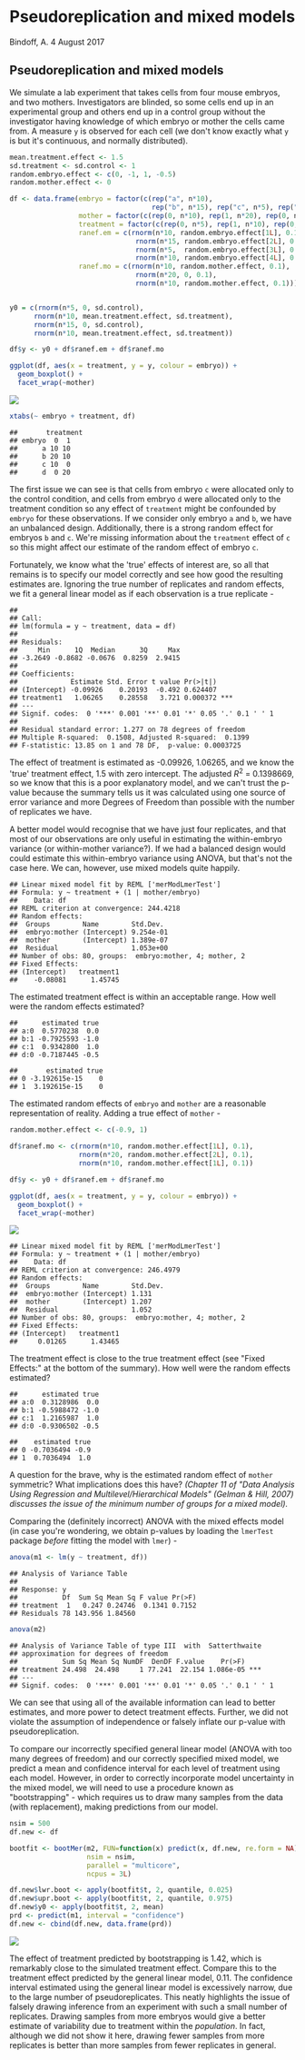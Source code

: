 Pseudoreplication and mixed models
================
Bindoff, A.
4 August 2017

Pseudoreplication and mixed models
----------------------------------

We simulate a lab experiment that takes cells from four mouse embryos, and two mothers. Investigators are blinded, so some cells end up in an experimental group and others end up in a control group without the investigator having knowledge of which embryo or mother the cells came from. A measure `y` is observed for each cell (we don't know exactly what `y` is but it's continuous, and normally distributed).

``` r
mean.treatment.effect <- 1.5
sd.treatment <- sd.control <- 1
random.embryo.effect <- c(0, -1, 1, -0.5)
random.mother.effect <- 0

df <- data.frame(embryo = factor(c(rep("a", n*10),
                                   rep("b", n*15), rep("c", n*5), rep("d", n*10))),
                 mother = factor(c(rep(0, n*10), rep(1, n*20), rep(0, n*10))),
                 treatment = factor(c(rep(0, n*5), rep(1, n*10), rep(0, n*15), rep(1, n*10))),
                 ranef.em = c(rnorm(n*10, random.embryo.effect[1L], 0.1),
                               rnorm(n*15, random.embryo.effect[2L], 0.1),
                               rnorm(n*5,  random.embryo.effect[3L], 0.1),
                               rnorm(n*10, random.embryo.effect[4L], 0.1)),
                 ranef.mo = c(rnorm(n*10, random.mother.effect, 0.1),
                               rnorm(n*20, 0, 0.1),
                               rnorm(n*10, random.mother.effect, 0.1)))


y0 = c(rnorm(n*5, 0, sd.control),
      rnorm(n*10, mean.treatment.effect, sd.treatment),
      rnorm(n*15, 0, sd.control),
      rnorm(n*10, mean.treatment.effect, sd.treatment))

df$y <- y0 + df$ranef.em + df$ranef.mo

ggplot(df, aes(x = treatment, y = y, colour = embryo)) + 
  geom_boxplot() +
  facet_wrap(~mother)
```

![](pseudoreplication_files/figure-markdown_github/simulation-1.png)

``` r
xtabs(~ embryo + treatment, df)
```

    ##       treatment
    ## embryo  0  1
    ##      a 10 10
    ##      b 20 10
    ##      c 10  0
    ##      d  0 20

The first issue we can see is that cells from embryo `c` were allocated only to the control condition, and cells from embryo `d` were allocated only to the treatment condition so any effect of `treatment` might be confounded by `embryo` for these observations. If we consider only embryo `a` and `b`, we have an unbalanced design. Additionally, there is a strong random effect for embryos `b` and `c`. We're missing information about the `treatment` effect of `c` so this might affect our estimate of the random effect of embryo `c`.

Fortunately, we know what the 'true' effects of interest are, so all that remains is to specify our model correctly and see how good the resulting estimates are. Ignoring the true number of replicates and random effects, we fit a general linear model as if each observation is a true replicate -

    ## 
    ## Call:
    ## lm(formula = y ~ treatment, data = df)
    ## 
    ## Residuals:
    ##     Min      1Q  Median      3Q     Max 
    ## -3.2649 -0.8682 -0.0676  0.8259  2.9415 
    ## 
    ## Coefficients:
    ##             Estimate Std. Error t value Pr(>|t|)    
    ## (Intercept) -0.09926    0.20193  -0.492 0.624407    
    ## treatment1   1.06265    0.28558   3.721 0.000372 ***
    ## ---
    ## Signif. codes:  0 '***' 0.001 '**' 0.01 '*' 0.05 '.' 0.1 ' ' 1
    ## 
    ## Residual standard error: 1.277 on 78 degrees of freedom
    ## Multiple R-squared:  0.1508, Adjusted R-squared:  0.1399 
    ## F-statistic: 13.85 on 1 and 78 DF,  p-value: 0.0003725

The effect of treatment is estimated as -0.09926, 1.06265, and we know the 'true' treatment effect, 1.5 with zero intercept. The adjusted *R*<sup>2</sup> = 0.1398669, so we know that this is a poor explanatory model, and we can't trust the p-value because the summary tells us it was calculated using one source of error variance and more Degrees of Freedom than possible with the number of replicates we have.

A better model would recognise that we have just four replicates, and that most of our observations are only useful in estimating the within-embryo variance (or within-mother variance?). If we had a balanced design would could estimate this within-embryo variance using ANOVA, but that's not the case here. We can, however, use mixed models quite happily.

    ## Linear mixed model fit by REML ['merModLmerTest']
    ## Formula: y ~ treatment + (1 | mother/embryo)
    ##    Data: df
    ## REML criterion at convergence: 244.4218
    ## Random effects:
    ##  Groups        Name        Std.Dev. 
    ##  embryo:mother (Intercept) 9.254e-01
    ##  mother        (Intercept) 1.389e-07
    ##  Residual                  1.053e+00
    ## Number of obs: 80, groups:  embryo:mother, 4; mother, 2
    ## Fixed Effects:
    ## (Intercept)   treatment1  
    ##    -0.08081      1.45745

The estimated treatment effect is within an acceptable range. How well were the random effects estimated?

    ##      estimated true
    ## a:0  0.5770238  0.0
    ## b:1 -0.7925593 -1.0
    ## c:1  0.9342800  1.0
    ## d:0 -0.7187445 -0.5

    ##       estimated true
    ## 0 -3.192615e-15    0
    ## 1  3.192615e-15    0

The estimated random effects of `embryo` and `mother` are a reasonable representation of reality. Adding a true effect of `mother` -

``` r
random.mother.effect <- c(-0.9, 1)

df$ranef.mo <- c(rnorm(n*10, random.mother.effect[1L], 0.1),
                 rnorm(n*20, random.mother.effect[2L], 0.1),
                 rnorm(n*10, random.mother.effect[1L], 0.1))

df$y <- y0 + df$ranef.em + df$ranef.mo

ggplot(df, aes(x = treatment, y = y, colour = embryo)) + 
  geom_boxplot() +
  facet_wrap(~mother)
```

![](pseudoreplication_files/figure-markdown_github/simulation2-1.png)

    ## Linear mixed model fit by REML ['merModLmerTest']
    ## Formula: y ~ treatment + (1 | mother/embryo)
    ##    Data: df
    ## REML criterion at convergence: 246.4979
    ## Random effects:
    ##  Groups        Name        Std.Dev.
    ##  embryo:mother (Intercept) 1.131   
    ##  mother        (Intercept) 1.207   
    ##  Residual                  1.052   
    ## Number of obs: 80, groups:  embryo:mother, 4; mother, 2
    ## Fixed Effects:
    ## (Intercept)   treatment1  
    ##     0.01265      1.43465

The treatment effect is close to the true treatment effect (see "Fixed Effects:" at the bottom of the summary). How well were the random effects estimated?

    ##      estimated true
    ## a:0  0.3128986  0.0
    ## b:1 -0.5988472 -1.0
    ## c:1  1.2165987  1.0
    ## d:0 -0.9306502 -0.5

    ##    estimated true
    ## 0 -0.7036494 -0.9
    ## 1  0.7036494  1.0

A question for the brave, why is the estimated random effect of `mother` symmetric? What implications does this have? *(Chapter 11 of "Data Analysis Using Regression and Multilevel/Hierarchical Models" (Gelman & Hill, 2007) discusses the issue of the minimum number of groups for a mixed model).*

Comparing the (definitely incorrect) ANOVA with the mixed effects model (in case you're wondering, we obtain p-values by loading the `lmerTest` package *before* fitting the model with `lmer`) -

``` r
anova(m1 <- lm(y ~ treatment, df))
```

    ## Analysis of Variance Table
    ## 
    ## Response: y
    ##           Df  Sum Sq Mean Sq F value Pr(>F)
    ## treatment  1   0.247 0.24746  0.1341 0.7152
    ## Residuals 78 143.956 1.84560

``` r
anova(m2)
```

    ## Analysis of Variance Table of type III  with  Satterthwaite 
    ## approximation for degrees of freedom
    ##           Sum Sq Mean Sq NumDF  DenDF F.value    Pr(>F)    
    ## treatment 24.498  24.498     1 77.241  22.154 1.086e-05 ***
    ## ---
    ## Signif. codes:  0 '***' 0.001 '**' 0.01 '*' 0.05 '.' 0.1 ' ' 1

We can see that using all of the available information can lead to better estimates, and more power to detect treatment effects. Further, we did not violate the assumption of independence or falsely inflate our p-value with pseudoreplication.

To compare our incorrectly specified general linear model (ANOVA with too many degrees of freedom) and our correctly specified mixed model, we predict a mean and confidence interval for each level of treatment using each model. However, in order to correctly incorporate model uncertainty in the mixed model, we will need to use a procedure known as "bootstrapping" - which requires us to draw many samples from the data (with replacement), making predictions from our model.

``` r
nsim = 500
df.new <- df

bootfit <- bootMer(m2, FUN=function(x) predict(x, df.new, re.form = NA),
                   nsim = nsim,
                   parallel = "multicore",
                   ncpus = 3L)

df.new$lwr.boot <- apply(bootfit$t, 2, quantile, 0.025)
df.new$upr.boot <- apply(bootfit$t, 2, quantile, 0.975)
df.new$y0 <- apply(bootfit$t, 2, mean)
prd <- predict(m1, interval = "confidence")
df.new <- cbind(df.new, data.frame(prd))
```

![](pseudoreplication_files/figure-markdown_github/unnamed-chunk-9-1.png)

The effect of treatment predicted by bootstrapping is 1.42, which is remarkably close to the simulated treatment effect. Compare this to the treatment effect predicted by the general linear model, 0.11. The confidence interval estimated using the general linear model is excessively narrow, due to the large number of pseudoreplicates. This neatly highlights the issue of falsely drawing inference from an experiment with such a small number of replicates. Drawing samples from more embryos would give a better estimate of variability due to treatment within the *population*. In fact, although we did not show it here, drawing fewer samples from more replicates is better than more samples from fewer replicates in general.
